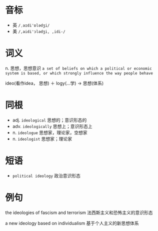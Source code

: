 # 音标

- 英 `/ˌaɪdi'ɒlədʒi/`
- 美 `/,aidi'ɔlədʒi, ,idi-/`

# 词义

n. 思想，思想意识
`a set of beliefs on which a political or economic system is based, or which strongly influence the way people behave`



ideo(看作idea， 思想) ＋ logy(…学) → 思想(体系)

# 同根

- adj. `ideological` 思想的；意识形态的
- adv. `ideologically` 思想上；意识形态上
- n. `ideologue` 思想家，理论家，空想家
- n. `ideologist` 思想家；理论家

# 短语

- `political ideology` 政治意识形态

# 例句

the ideologies of fascism and terrorism
法西斯主义和恐怖主义的意识形态

a new ideology based on individualism
基于个人主义的新思想体系


